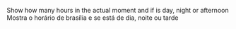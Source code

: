 Show how many hours in the actual moment and if is day, night or afternoon
Mostra o horário de brasília e se está de dia, noite ou tarde
